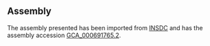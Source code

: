 
Assembly
--------

The assembly presented has been imported from 
[INSDC](http://www.insdc.org) and has the assembly accession
[GCA\_000691765.2](http://www.ebi.ac.uk/ena/data/view/GCA_000691765.2).

